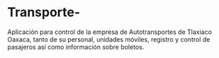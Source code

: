 # Transporte-
Aplicación para control de la empresa de Autotransportes de Tlaxiaco Oaxaca, tanto de su personal, unidades móviles, registro y control de pasajeros así como información sobre boletos.
